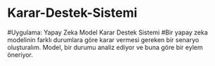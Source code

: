 # Karar-Destek-Sistemi


#Uygulama: Yapay Zeka Model Karar Destek Sistemi
#Bir yapay zeka modelinin farklı durumlara göre karar vermesi gereken bir senaryo oluşturalım. Model, bir durumu analiz ediyor ve buna göre bir eylem öneriyor.
